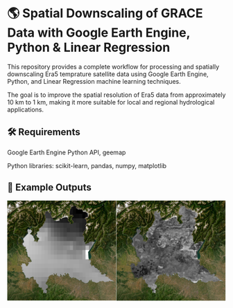 # 🌎 Spatial Downscaling of GRACE Data with Google Earth Engine, Python & Linear Regression

This repository provides a complete workflow for processing and spatially downscaling Era5 temprature satellite data using Google Earth Engine, Python, and Linear Regression machine learning techniques.

The goal is to improve the spatial resolution of Era5 data from approximately 10 km to 1 km, making it more suitable for local and regional hydrological applications.

## 🛠️ Requirements
Google Earth Engine Python API, geemap

Python libraries: scikit-learn, pandas, numpy, matplotlib

## 📸 Example Outputs

![image alt](https://github.com/SaeidDaliriSusefi/ERA-5-Temperature-Downscaling/blob/ed58d3210086e0993cd6a18bde4eaac902a60bd3/Images/ERA-5.png)
